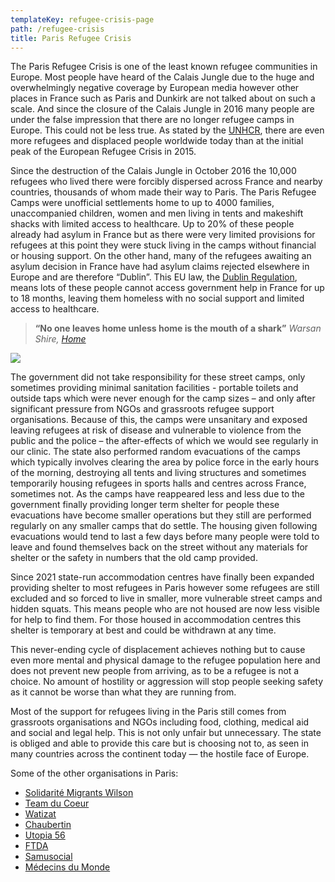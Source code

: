 ```yaml
---
templateKey: refugee-crisis-page
path: /refugee-crisis
title: Paris Refugee Crisis
---
```

The Paris Refugee Crisis is one of the least known refugee communities in Europe. Most people have heard of the Calais Jungle due to the huge and overwhelmingly negative coverage by European media however other places in France such as Paris and Dunkirk are not talked about on such a scale. And since the closure of the Calais Jungle in 2016 many people are under the false impression that there are no longer refugee camps in Europe. This could not be less true. As stated by the [UNHCR](https://www.unhcr.org/news/press/2020/6/5ee9db2e4/1-cent-humanity-displaced-unhcr-global-trends-report.html), there are even more refugees and displaced people worldwide today than at the initial peak of the European Refugee Crisis in 2015.

Since the destruction of the Calais Jungle in October 2016 the 10,000 refugees who lived there were forcibly dispersed across France and nearby countries, thousands of whom made their way to Paris. The Paris Refugee Camps were unofficial settlements home to up to 4000 families, unaccompanied children, women and men living in tents and makeshift shacks with limited access to healthcare. Up to 20% of these people already had asylum in France but as there were very limited provisions for refugees at this point they were stuck living in the camps without financial or housing support. On the other hand, many of the refugees awaiting an asylum decision in France have had asylum claims rejected elsewhere in Europe and are therefore “Dublin”. This EU law, the [Dublin Regulation](https://www.unhcr.org/4a0d6a6710.pdf), means lots of these people cannot access government help in France for up to 18 months, leaving them homeless with no social support and limited access to healthcare.

> **“No one leaves home unless home is the mouth of a shark”**  *Warsan Shire, [Home](https://www.youtube.com/watch?v=nI9D92Xiygo&ab_channel=GarrettMogge)*

![](/img/image1-30.jpeg)

The government did not take responsibility for these street camps, only sometimes providing minimal sanitation facilities - portable toilets and outside taps which were never enough for the camp sizes – and only after significant pressure from NGOs and grassroots refugee support organisations. Because of this, the camps were unsanitary and exposed leaving refugees at risk of disease and vulnerable to violence from the public and the police – the after-effects of which we would see regularly in our clinic. The state also performed random evacuations of the camps which typically involves clearing the area by police force in the early hours of the morning, destroying all tents and living structures and sometimes temporarily housing refugees in sports halls and centres across France, sometimes not. As the camps have reappeared less and less due to the government finally providing longer term shelter for people these evacuations have become smaller operations but they still are performed regularly on any smaller camps that do settle. The housing given following evacuations would tend to last a few days before many people were told to leave and found themselves back on the street without any materials for shelter or the safety in numbers that the old camp provided. 

Since 2021 state-run accommodation centres have finally been expanded providing shelter to most refugees in Paris however some refugees are still excluded and so forced to live in smaller, more vulnerable street camps and hidden squats. This means people who are not housed are now less visible for help to find them. For those housed in accommodation centres this shelter is temporary at best and could be withdrawn at any time.

This never-ending cycle of displacement achieves nothing but to cause even more mental and physical damage to the refugee population here and does not prevent new people from arriving, as to be a refugee is not a choice. No amount of hostility or aggression will stop people seeking safety as it cannot be worse than what they are running from. 

Most of the support for refugees living in the Paris still comes from grassroots organisations and NGOs including food, clothing, medical aid and social and legal help. This is not only unfair but unnecessary. The state is obliged and able to provide this care but is choosing not to, as seen in many countries across the continent today — the hostile face of Europe.

Some of the other organisations in Paris:

* [Solidarité Migrants Wilson](https://www.facebook.com/Solidarit%C3%A9-migrants-Wilson-598228360377940/)
* [Team du Coeur](https://www.instagram.com/teamducoeur/)
* [Watizat](https://watizat.org/)
* [Chaubertin](https://chaubertin.org/)
* [Utopia 56](https://utopia56.org/)
* [FTDA](https://www.france-terre-asile.org/)
* [Samusocial](https://www.samusocial.paris/)
* [Médecins du Monde](https://www.medecinsdumonde.org/fr/contact/ile-de-france)